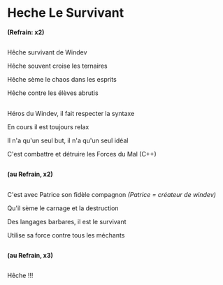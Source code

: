 # Heche Le Survivant

**(Refrain: x2)**
##
Hêche survivant de Windev

Hêche souvent croise les ternaires

Hêche sème le chaos dans les esprits

Hêche contre les élèves abrutis
##
Héros du Windev, il fait respecter la syntaxe

En cours il est toujours relax

Il n'a qu'un seul but, il n'a qu'un seul idéal

C'est combattre et détruire les Forces du Mal (C++)
##
**(au Refrain, x2)**
##
C'est avec Patrice son fidèle compagnon *(Patrice = créateur de windev)*

Qu'il sème le carnage et la destruction

Des langages barbares, il est le survivant

Utilise sa force contre tous les méchants
##
**(au Refrain, x3)**
##
Hêche !!!
